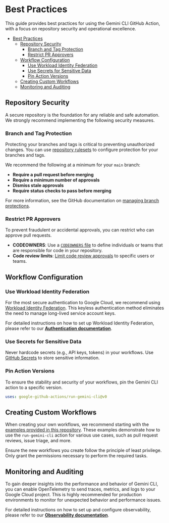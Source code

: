 # Best Practices

This guide provides best practices for using the Gemini CLI GitHub Action, with a focus on repository security and operational excellence.

- [Best Practices](#best-practices)
  - [Repository Security](#repository-security)
    - [Branch and Tag Protection](#branch-and-tag-protection)
    - [Restrict PR Approvers](#restrict-pr-approvers)
  - [Workflow Configuration](#workflow-configuration)
    - [Use Workload Identity Federation](#use-workload-identity-federation)
    - [Use Secrets for Sensitive Data](#use-secrets-for-sensitive-data)
    - [Pin Action Versions](#pin-action-versions)
  - [Creating Custom Workflows](#creating-custom-workflows)
  - [Monitoring and Auditing](#monitoring-and-auditing)

## Repository Security

A secure repository is the foundation for any reliable and safe automation. We strongly recommend implementing the following security measures.

### Branch and Tag Protection

Protecting your branches and tags is critical to preventing unauthorized changes. You can use [repository rulesets] to configure protection for your branches and tags.

We recommend the following at a minimum for your `main` branch:

*   **Require a pull request before merging**
*   **Require a minimum number of approvals**
*   **Dismiss stale approvals**
*   **Require status checks to pass before merging**

For more information, see the GitHub documentation on [managing branch protections].

### Restrict PR Approvers

To prevent fraudulent or accidental approvals, you can restrict who can approve pull requests.

*   **CODEOWNERS**: Use a [`CODEOWNERS` file] to define individuals or teams that are responsible for code in your repository.
*   **Code review limits**: [Limit code review approvals] to specific users or teams.

## Workflow Configuration

### Use Workload Identity Federation

For the most secure authentication to Google Cloud, we recommend using [Workload Identity Federation]. This keyless authentication method eliminates the need to manage long-lived service account keys.

For detailed instructions on how to set up Workload Identity Federation, please refer to our [**Authentication documentation**](./authentication.md).

### Use Secrets for Sensitive Data

Never hardcode secrets (e.g., API keys, tokens) in your workflows. Use [GitHub Secrets] to store sensitive information.

### Pin Action Versions

To ensure the stability and security of your workflows, pin the Gemini CLI action to a specific version.

```yaml
uses: google-github-actions/run-gemini-cli@v0
```

## Creating Custom Workflows

When creating your own workflows, we recommend starting with the [examples provided in this repository](../examples/workflows/). These examples demonstrate how to use the `run-gemini-cli` action for various use cases, such as pull request reviews, issue triage, and more.

Ensure the new workflows you create follow the principle of least privilege. Only grant the permissions necessary to perform the required tasks.

## Monitoring and Auditing

To gain deeper insights into the performance and behavior of Gemini CLI, you can enable OpenTelemetry to send traces, metrics, and logs to your Google Cloud project. This is highly recommended for production environments to monitor for unexpected behavior and performance issues.

For detailed instructions on how to set up and configure observability, please refer to our [**Observability documentation**](./observability.md).

[repository rulesets]: https://docs.github.com/en/repositories/configuring-branches-and-merges-in-your-repository/managing-rulesets/about-rulesets
[managing branch protections]: https://docs.github.com/en/repositories/configuring-branches-and-merges-in-your-repository/managing-protected-branches/about-protected-branches
[`codeowners` file]: https://docs.github.com/en/repositories/managing-your-repositorys-settings-and-features/customizing-your-repository/about-code-owners
[limit code review approvals]: https://docs.github.com/en/repositories/managing-your-repositorys-settings-and-features/managing-repository-settings/managing-pull-request-reviews-in-your-repository#enabling-code-review-limits
[github secrets]: https://docs.github.com/en/actions/security-guides/encrypted-secrets
[Workload Identity Federation]: https://cloud.google.com/iam/docs/workload-identity-federation
